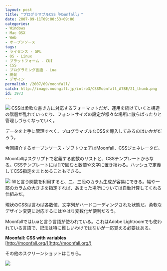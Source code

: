 ```yaml
---
layout: post
title: "プログラマブルCSS「Moonfall」"
date: 2007-09-11T09:00:53+09:00
categories:
- Windows
- Mac OSX
- Web
- オープンソース
tags: 
- ライセンス - GPL
- OS - Linux
- プラットフォーム - CUI
- CSS
- プログラミング言語 - Lua
- 開発
- デザイン
permalink: /2007/09/moonfall/
catch: http://image.moongift.jp/intro3/CSSMoonfall_A7BE/21_thumb.png
id: 3973
---
```

[![](http://image.moongift.jp/intro3/CSSMoonfall_A7BE/23_thumb.png)](http://image.moongift.jp/intro3/CSSMoonfall_A7BE/232.png) CSSは柔軟な書き方に対応するフォーマットだが、運用を続けていくと構造の階層が乱れていったり、フォントサイズの設定が様々な場所に散らばったりと管理しづらくなっていく。   
  
データを上手に管理すべく、プログラマブルなCSSを導入してみるのはいかがだろう。   
  
今回紹介するオープンソース・ソフトウェアはMoonfall、CSSジェネレータだ。   
  
<!--more-->  
  
Moonfallはスクリプトで定義する変数のリストと、CSSテンプレートからなる。CSSテンプレートには[]で囲むと数値や文字に置き換わる。ハッシュで定義してCSS指定をまとめることもできる。   
  
[![](http://image.moongift.jp/intro3/CSSMoonfall_A7BE/21_thumb.png)](http://image.moongift.jp/intro3/CSSMoonfall_A7BE/212.png) fillと言う関数を利用すると、二、三段のカラム生成が容易にできる。幅や一部のカラムの大きさを指定すれば、あまった場所については自動計算してくれる仕組みだ。   
  
現状のCSSは言わば各数値、文字列がハードコーディングされた状態だ。柔軟なデザイン変更に対応するにはやはり変数化が便利だろう。   
  
MoonfallではLuaと言う言語が使われている。これはAdobe Lightroomでも使われている言語で、記法は特に難しいわけではないが一応覚える必要はある。   
  
**Moonfall: CSS with variables**  
[http://moonfall.org/](http://moonfall.org/)  
  
その他のスクリーンショットはこちら。   
  
[![](http://image.moongift.jp/intro3/CSSMoonfall_A7BE/22_thumb2.png)](http://image.moongift.jp/intro3/CSSMoonfall_A7BE/224.png)